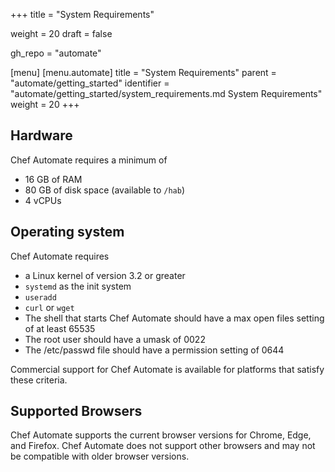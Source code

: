 +++
title = "System Requirements"

weight = 20
draft = false

gh_repo = "automate"

[menu]
  [menu.automate]
    title = "System Requirements"
    parent = "automate/getting_started"
    identifier = "automate/getting_started/system_requirements.md System Requirements"
    weight = 20
+++

## Hardware

Chef Automate requires a minimum of

* 16 GB of RAM
* 80 GB of disk space (available to `/hab`)
* 4 vCPUs

## Operating system

Chef Automate requires

* a Linux kernel of version 3.2 or greater
* `systemd` as the init system
* `useradd`
* `curl` or `wget`
* The shell that starts Chef Automate should have a max open files setting of at least 65535
* The root user should have a umask of 0022
* The /etc/passwd file should have a permission setting of 0644

Commercial support for Chef Automate is available for platforms that satisfy these
criteria.

## Supported Browsers

Chef Automate supports the current browser versions for Chrome, Edge, and Firefox. Chef
Automate does not support other browsers and may not be compatible with older browser
versions.
